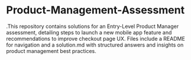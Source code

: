 # Product-Management-Assessment
.This repository contains solutions for an Entry-Level Product Manager assessment, detailing steps to launch a new mobile app feature and recommendations to improve checkout page UX. Files include a README for navigation and a solution.md with structured answers and insights on product management best practices.
